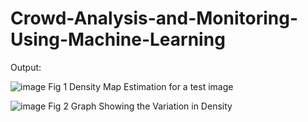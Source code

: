 # Crowd-Analysis-and-Monitoring-Using-Machine-Learning

Output:

![image](https://user-images.githubusercontent.com/83092048/185754926-a6340055-06f9-48c7-b821-ceed4dab48b4.png)
Fig 1 Density Map Estimation for a test image


![image](https://user-images.githubusercontent.com/83092048/185754947-08ef58e0-a629-4931-a03d-31edd0e99048.png)
Fig 2 Graph Showing the Variation in Density
